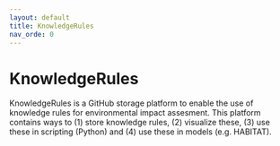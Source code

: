 ```yaml
---
layout: default
title: KnowledgeRules
nav_orde: 0
---
```


# KnowledgeRules
KnowledgeRules is a GitHub storage platform to enable the use of knowledge rules for environmental impact assesment. This platform contains ways to (1) store knowledge rules, (2) visualize these, (3) use these in scripting (Python) and (4) use these in models (e.g. HABITAT).

